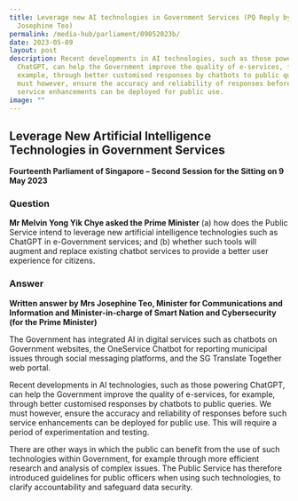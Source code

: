 ```yaml
---
title: Leverage new AI technologies in Government Services (PQ Reply by Minister
  Josephine Teo)
permalink: /media-hub/parliament/09052023b/
date: 2023-05-09
layout: post
description: Recent developments in AI technologies, such as those powering
  ChatGPT, can help the Government improve the quality of e-services, for
  example, through better customised responses by chatbots to public queries. We
  must however, ensure the accuracy and reliability of responses before such
  service enhancements can be deployed for public use.
image: ""
---
```

## Leverage New Artificial Intelligence Technologies in Government Services

**Fourteenth Parliament of Singapore – Second Session for the Sitting on 9 May 2023**

### Question

**Mr Melvin Yong Yik Chye asked the Prime Minister** (a) how does the Public Service intend to leverage new artificial intelligence technologies such as ChatGPT in e-Government services; and (b) whether such tools will augment and replace existing chatbot services to provide a better user experience for citizens.

### Answer

**Written answer by Mrs Josephine Teo, Minister for Communications and Information and Minister-in-charge of Smart Nation and Cybersecurity (for the Prime Minister)**

The Government has integrated AI in digital services such as chatbots on Government websites, the OneService Chatbot for reporting municipal issues through social messaging platforms, and the SG Translate Together web portal.

Recent developments in AI technologies, such as those powering ChatGPT, can help the Government improve the quality of e-services, for example, through better customised responses by chatbots to public queries. We must however, ensure the accuracy and reliability of responses before such service enhancements can be deployed for public use. This will require a period of experimentation and testing.

There are other ways in which the public can benefit from the use of such technologies within Government, for example through more efficient research and analysis of complex issues. The Public Service has therefore introduced guidelines for public officers when using such technologies, to clarify accountability and safeguard data security.